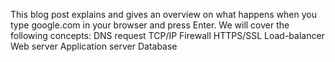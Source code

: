 This blog post explains and gives an overview on what happens when you type google.com in your browser and press Enter.
We will cover the following concepts:
DNS request
TCP/IP
Firewall
HTTPS/SSL
Load-balancer
Web server
Application server
Database 
